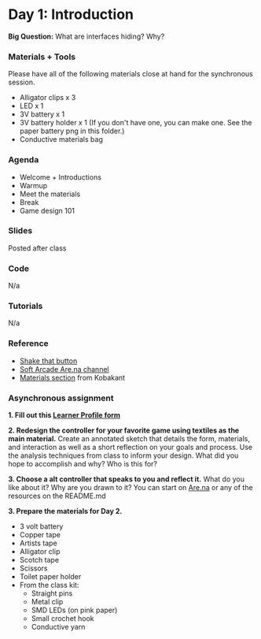# Day 1: Introduction
**Big Question:** What are interfaces hiding? Why?

### Materials + Tools
Please have all of the following materials close at hand for the synchronous session.
- Alligator clips x 3
- LED x 1
- 3V battery x 1
- 3V battery holder x 1 (If you don't have one, you can make one. See the paper battery png in this folder.)
- Conductive materials bag

### Agenda
- Welcome + Introductions
- Warmup
- Meet the materials
- Break
- Game design 101

### Slides
Posted after class

### Code 
N/a

### Tutorials
N/a

### Reference
- [Shake that button](https://shakethatbutton.com/)
- [Soft Arcade Are.na channel](https://www.are.na/liza-stark/soft-arcade)
- [Materials section](https://www.kobakant.at/DIY/?cat=24) from Kobakant

### Asynchronous assignment
**1. Fill out this [Learner Profile form](https://docs.google.com/forms/d/e/1FAIpQLScaq-mlHV0mVsZCHXSKnL11MgIg9-bGX9st0Z-lgdbYoQeWYA/viewform)**

**2. Redesign the controller for your favorite game using textiles as the main material.** Create an annotated sketch that details the form, materials, and interaction as well as a short reflection on your goals and process.  Use the analysis techniques from class to inform your design. What did you hope to accomplish and why? Who is this for? 

**3. Choose a alt controller that speaks to you and reflect it.** What do you like about it? Why are you drawn to it? You can start on [Are.na](https://www.are.na/liza-stark/soft-arcade) or any of the resources on the README.md

**3. Prepare the materials for Day 2.** 
- 3 volt battery
- Copper tape
- Artists tape
- Alligator clip
- Scotch tape
- Scissors
- Toilet paper holder
- From the class kit:
  - Straight pins
  - Metal clip
  - SMD LEDs (on pink paper)
  - Small crochet hook
  - Conductive yarn



